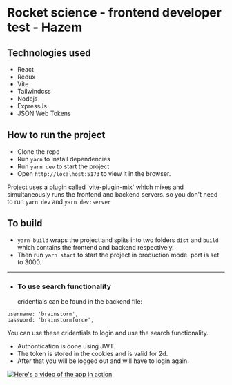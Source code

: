 # Rocket science - frontend developer test - Hazem

## Technologies used

- React
- Redux
- Vite
- Tailwindcss
- Nodejs
- ExpressJs
- JSON Web Tokens

## How to run the project

- Clone the repo
- Run `yarn` to install dependencies
- Run `yarn dev` to start the project
- Open `http://localhost:5173` to view it in the browser.

Project uses a plugin called 'vite-plugin-mix' which mixes and simultaneously runs the frontend and backend servers. so you don't need to run `yarn dev` and `yarn dev:server`

## To build

- `yarn build` wraps the project and splits into two folders `dist` and `build` which contains the frontend and backend respectively.
- Then run `yarn start` to start the project in production mode. port is set to 3000.

---

- ### To use search functionality
  cridentials can be found in the backend file:

```
username: 'brainstorm',
password: 'brainstormforce',
```

You can use these cridentials to login and use the search functionality.

- Authontication is done using JWT.
- The token is stored in the cookies and is valid for 2d.
- After that you will be logged out and will have to login again.

[![Here's a video of the app in action](https://drive.google.com/file/d/1SyNJJSil6TK9BJiO2h88hdj3QfaTRYSa/view)](https://drive.google.com/file/d/1SyNJJSil6TK9BJiO2h88hdj3QfaTRYSa/view)
